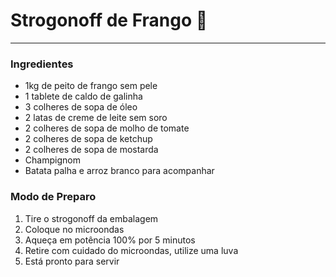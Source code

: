 # Strogonoff de Frango :chicken:

<hr>

### Ingredientes

- 1kg de peito de frango sem pele
- 1 tablete de caldo de galinha
- 3 colheres de sopa de óleo
- 2 latas de creme de leite sem soro
- 2 colheres de sopa de molho de tomate
- 2 colheres de sopa de ketchup
- 2 colheres de sopa de mostarda
- Champignom
- Batata palha e arroz branco para acompanhar

### Modo de Preparo

1. Tire o strogonoff da embalagem
2. Coloque no microondas 
3. Aqueça em potência 100% por 5 minutos
4. Retire com cuidado do microondas, utilize uma luva
5. Está pronto para servir





